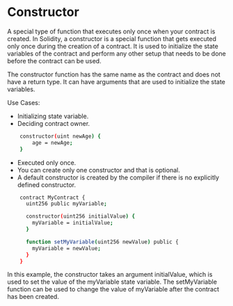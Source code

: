 # Constructor

A special type of function that executes only once when your contract is created.
In Solidity, a constructor is a special function that gets executed only once during the creation of a contract. It is used to initialize the state variables of the contract and perform any other setup that needs to be done before the contract can be used.

The constructor function has the same name as the contract and does not have a return type. It can have arguments that are used to initialize the state variables.

Use Cases:

- Initializing state variable.
- Deciding contract owner.

```sh
    constructor(uint newAge) {
        age = newAge;
    }
```

- Executed only once.
- You can create only one constructor and that is optional.
- A default constructor is created by the compiler if there is no explicitly defined constructor.

```sh
    contract MyContract {
      uint256 public myVariable;

      constructor(uint256 initialValue) {
        myVariable = initialValue;
      }

      function setMyVariable(uint256 newValue) public {
        myVariable = newValue;
      }
    }
```

In this example, the constructor takes an argument initialValue, which is used to set the value of the myVariable state variable. The setMyVariable function can be used to change the value of myVariable after the contract has been created.
